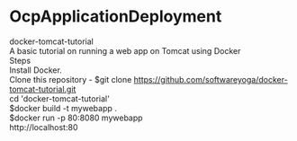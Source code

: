 # OcpApplicationDeployment


docker-tomcat-tutorial</br>
A basic tutorial on running a web app on Tomcat using Docker</br>
Steps</br>
Install Docker.</br>
Clone this repository - $git clone https://github.com/softwareyoga/docker-tomcat-tutorial.git</br>
cd 'docker-tomcat-tutorial'</br>
$docker build -t mywebapp .</br>
$docker run -p 80:8080 mywebapp</br>
http://localhost:80
